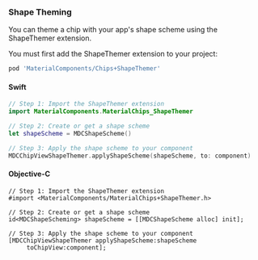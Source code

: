 ### Shape Theming

You can theme a chip with your app's shape scheme using the ShapeThemer extension.

You must first add the ShapeThemer extension to your project:

```bash
pod 'MaterialComponents/Chips+ShapeThemer'
```

<!--<div class="material-code-render" markdown="1">-->
#### Swift
```swift
// Step 1: Import the ShapeThemer extension
import MaterialComponents.MaterialChips_ShapeThemer

// Step 2: Create or get a shape scheme
let shapeScheme = MDCShapeScheme()

// Step 3: Apply the shape scheme to your component
MDCChipViewShapeThemer.applyShapeScheme(shapeScheme, to: component)
```

#### Objective-C

```objc
// Step 1: Import the ShapeThemer extension
#import <MaterialComponents/MaterialChips+ShapeThemer.h>

// Step 2: Create or get a shape scheme
id<MDCShapeScheming> shapeScheme = [[MDCShapeScheme alloc] init];

// Step 3: Apply the shape scheme to your component
[MDCChipViewShapeThemer applyShapeScheme:shapeScheme
     toChipView:component];
```
<!--</div>-->
